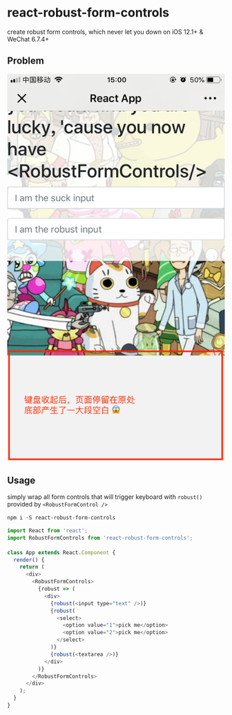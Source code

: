 # react-robust-form-controls

create robust form controls, which never let you down on iOS 12.1+ &amp; WeChat 6.7.4+

## Problem

![demo](assets/demo_1.png)

## Usage

simply wrap all form controls that will trigger keyboard with `robust()` provided by `<RobustFormControl />`

```
npm i -S react-robust-form-controls
```

```js
import React from 'react';
import RobustFormControls from 'react-robust-form-controls';

class App extends React.Component {
  render() {
    return (
      <div>
        <RobustFormControls>
          {robust => (
            <div>
              {robust(<input type="text" />)}
              {robust(
                <select>
                  <option value="1">pick me</option>
                  <option value="2">pick me</option>
                </select>
              )}
              {robust(<textarea />)}
            </div>
          )}
        </RobustFormControls>
      </div>
    );
  }
}
```
